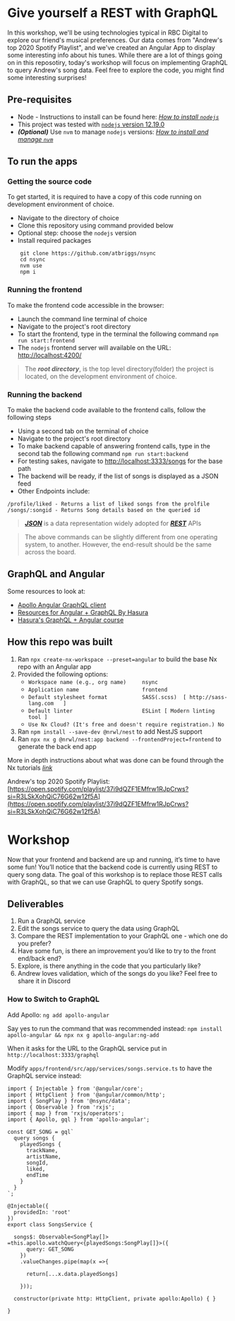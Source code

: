 # Give yourself a REST with GraphQL
In this workshop, we'll be using technologies typical in RBC Digital to explore our friend's musical preferences. Our data comes from "Andrew's top 2020 Spotify Playlist", and we've created an Angular App to display some interesting info about his tunes. While there are a lot of things going on in this reposotiry, today's workshop will focus on implementing GraphQL to query Andrew's song data. Feel free to explore the code, you might find some interesting surprises!

## Pre-requisites

- Node - Instructions to install can be found here: _[How to install `nodejs`](https://nodejs.dev/learn/how-to-install-nodejs)_ 
- This project was tested with [`nodejs` version 12.19.0](https://nodejs.org/en/download/releases/)
- ***(Optional)*** Use `nvm` to manage `nodejs` versions: _[How to install and manage `nvm`](https://github.com/nvm-sh/nvm#installing-and-updating)_

## To run the apps

### Getting the source code

To get started, it is required to have a copy of this code running on development environment of choice.

- Navigate to the directory of choice
- Clone this repository using command provided below
- Optional step: choose the `nodejs` version 
- Install required packages 

```shell
    git clone https://github.com/atbriggs/nsync
    cd nsync 
    nvm use
    npm i 
```

### Running the frontend 

To make the frontend code accessible in the browser: 

- Launch the command line terminal of choice
- Navigate to the project's root directory
- To start the frontend, type in the terminal the following command `npm run start:frontend`
- The `nodejs` frontend server will available on the URL: [http://localhost:4200/](http://localhost:4200/)

> The ***root directory***, is the top level directory(folder) the project is located, on the development environment of choice.

### Running the backend 

To make the backend code available to the frontend calls, follow the following steps 

- Using a second tab on the terminal of choice
- Navigate to the project's root directory
- To make backend capable of answering frontend calls, type in the second tab the following command `npm run start:backend`
- For testing sakes, navigate to [http://localhost:3333/songs](http://localhost:3333/songs) for the base path
- The backend will be ready, if the list of songs is displayed as a JSON feed
- Other Endpoints include:
```
/profile/liked - Returns a list of liked songs from the prolfile
/songs/:songid - Returns Song details based on the queried id
```

> ***[JSON](https://www.json.org/json-en.html)*** is a data representation widely adopted for ***[REST](https://en.wikipedia.org/wiki/Representational_state_transfer)*** APIs

> The above commands can be slightly different from one operating system, to another. However, the end-result should be the same across the board.

## GraphQL and Angular
Some resources to look at:
- [Apollo Angular GraphQL client](https://apollo-angular.com/docs/get-started)
- [Resources for Angular + GraphQL By Hasura](https://github.com/hasura/awesome-angular-graphql)
- [Hasura's GraphQL + Angular course](https://hasura.io/learn/graphql/angular-apollo/introduction/)

## How this repo was built

1. Ran `npx create-nx-workspace --preset=angular` to build the base Nx repo with an Angular app
2. Provided the following options:
    - `Workspace name (e.g., org name)     nsync`
    - `Application name                    frontend`
    - `Default stylesheet format           SASS(.scss)  [ http://sass-lang.com   ]`
    - `Default linter                      ESLint [ Modern linting tool ]`
    - `Use Nx Cloud? (It's free and doesn't require registration.) No`
3. Ran `npm install --save-dev @nrwl/nest` to add NestJS support
4. Ran `npx nx g @nrwl/nest:app backend --frontendProject=frontend` to generate the back end app

More in depth instructions about what was done can be found through the Nx tutorials _[link](https://nx.dev/latest/angular/tutorial/01-create-application)_ 

Andrew's top 2020 Spotify Playlist: [https://open.spotify.com/playlist/37i9dQZF1EMfrw1RJpCrws?si=R3LSkXohQiC76G62w12f5A](https://open.spotify.com/playlist/37i9dQZF1EMfrw1RJpCrws?si=R3LSkXohQiC76G62w12f5A)


# Workshop
Now that your frontend and backend are up and running, it’s time to have some fun! You’ll notice that the backend code is currently using REST to query song data. The goal of this workshop is to replace those REST calls with GraphQL, so that we can use GraphQL to query Spotify songs.

## Deliverables
   1. Run a GraphQL service
   2. Edit the songs service to query the data using GraphQL
   3. Compare the REST implementation to your GraphQL one - which one do you prefer?
   4. Have some fun, is there an improvement you’d like to try to the front end/back end?
   5. Explore, is there anything in the code that you particularly like?
   6. Andrew loves validation, which of the songs do you like? Feel free to share it in Discord

### How to Switch to GraphQL

Add Apollo: `ng add apollo-angular`

Say yes to run the command that was recommended instead: `npm install apollo-angular && npx nx g apollo-angular:ng-add`

When it asks for the URL to the GraphQL service put in `http://localhost:3333/graphql`

Modify `apps/frontend/src/app/services/songs.service.ts` to have the GraphQL service instead:
```
import { Injectable } from '@angular/core';
import { HttpClient } from '@angular/common/http';
import { SongPlay } from '@nsync/data';
import { Observable } from 'rxjs';
import { map } from 'rxjs/operators';
import { Apollo, gql } from 'apollo-angular';

const GET_SONG = gql`
  query songs {
    playedSongs {
      trackName,
      artistName,
      songId,
      liked,
      endTime
    }
  }
`;

@Injectable({
  providedIn: 'root'
})
export class SongsService {

  songs$: Observable<SongPlay[]> =this.apollo.watchQuery<{playedSongs:SongPlay[]}>({
      query: GET_SONG
    })
    .valueChanges.pipe(map(x =>{

      return[...x.data.playedSongs]
    
    }));

  constructor(private http: HttpClient, private apollo:Apollo) { }

}
```